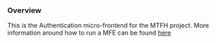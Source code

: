 ### Overview

This is the Authentication micro-frontend for the MTFH project.
More information around how to run a MFE can be found [here](https://github.com/LBHackney-IT/mtfh-frontend-root/docs/general.md)
